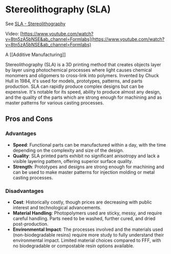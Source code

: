 # Stereolithography (SLA)
See [SLA - Stereolithography](https://en.wikipedia.org/wiki/Stereolithography)

Video: [https://www.youtube.com/watch?v=8tn5zA5bNSE&ab_channel=Formlabs](https://www.youtube.com/watch?v=8tn5zA5bNSE&ab_channel=Formlabs)

A [[Additive Manufacturing]]

Stereolithography (SLA) is a 3D printing method that creates objects layer by layer using photochemical processes where light causes chemical monomers and oligomers to cross-link into polymers. Invented by Chuck Hull in 1984, it's used for models, prototypes, patterns, and parts production. SLA can rapidly produce complex designs but can be expensive. It's notable for its speed, ability to produce almost any design, and the quality of the parts which are strong enough for machining and as master patterns for various casting processes.


## Pros and Cons

### Advantages
- **Speed**: Functional parts can be manufactured within a day, with the time depending on the complexity and size of the design.
- **Quality**: SLA printed parts exhibit no significant anisotropy and lack a visible layering pattern, offering superior surface quality.
- **Strength**: Prototypes and designs are strong enough for machining and can be used to make master patterns for injection molding or metal casting processes.

### Disadvantages
- **Cost**: Historically costly, though prices are decreasing with public interest and technological advancements.
- **Material Handling**: Photopolymers used are sticky, messy, and require careful handling. Parts need to be washed, further cured, and dried post-production.
- **Environmental Impact**: The processes involved and the materials used (non-biodegradable resins) require more study to fully understand their environmental impact. Limited material choices compared to FFF, with no biodegradable or compostable resin options available.
